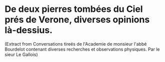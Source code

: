 # De deux pierres tombées du Ciel prés de Verone, diverses opinions là-dessius.

(Extract from Conversations tireés de l'Academie de monsieur l'abbé Bourdelot contenant diverses recherches et observations physiques. Par le sieur Le Gallois)

